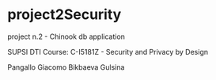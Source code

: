 # project2Security
project n.2 - Chinook db application

SUPSI DTI
Course: C-I5181Z - Security and Privacy by Design

Pangallo Giacomo
Bikbaeva Gulsina
